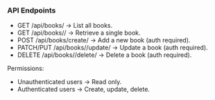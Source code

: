 ### API Endpoints
- GET /api/books/ → List all books.
- GET /api/books/<id>/ → Retrieve a single book.
- POST /api/books/create/ → Add a new book (auth required).
- PATCH/PUT /api/books/<id>/update/ → Update a book (auth required).
- DELETE /api/books/<id>/delete/ → Delete a book (auth required).

Permissions:
- Unauthenticated users → Read only.
- Authenticated users → Create, update, delete.
